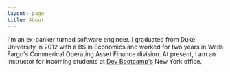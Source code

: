 ```yaml
---
layout: page
title: About
---
```


I'm an ex-banker turned software engineer. I graduated from Duke University in 2012 with a BS in Economics and worked for two years in Wells Fargo's Commerical Operating Asset Finance division. At present, I am an instructor for incoming students at [Dev Bootcamp's](http://devbootcamp.com/) New York office. 

